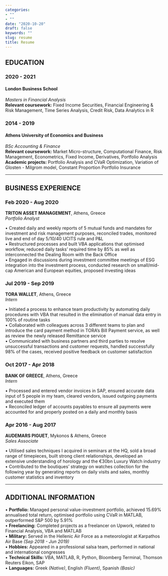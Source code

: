 ```yaml
---
categories:
- ""
- ""
date: "2020-10-20"
draft: false
keywords: ""
slug: resume
title: Resume
---
```


## EDUCATION
### 2020 - 2021
#### London Business School
*Masters in Financial Analysis*\
**Relevant coursework:** Fixed Income Securities, Financial Engineering & Risk Management, Time Series Analysis, Credit Risk, Data Analytics in R

### 2014 - 2019
#### Athens University of Economics and Business
*BSc Accounting & Finance*\
**Relevant coursework:** Market Micro-structure, Computational Finance, Risk     Management, Econometrics, Fixed Income, Derivatives, Portfolio Analysis \
**Academic projects:** Portfolio Analysis and CVaR Optimization, Variation of Glosten - Milgrom model, Constant Proportion Portfolio Insurance
________________________________________________________________________________
## BUSINESS EXPERIENCE
### Feb 2020 - Aug 2020
**TRITON ASSET MANAGEMENT**, Athens, Greece\
*Portfolio Analyst*

•	Created daily and weekly reports of 5 mutual funds and mandates for investment and risk management purposes, reconciled trades, monitored live and end of day 5/10/40 UCITS rule and P&L \
•	Restructured processes and built VBA applications that optimised workflow, reduced daily tasks’ required time by 85% as well as interconnected the Dealing Room with the Back Office \
•	Engaged in discussions during investment committee meetings of ESG integration into the investment process, conducted research on small/mid-cap American and European equities, proposed investing ideas

### Jul 2019 - Sep 2019
**TORA WALLET**, Athens, Greece\
*Intern*

•	Initiated a process to enhance team productivity by automating daily procedures with VBA that resulted in the elimination of manual data entry in 100% of routine tasks \
•	Collaborated with colleagues across 3 different teams to plan and introduce the card payment method in TORA’s Bill Payment service, as well as review the newly released Remittance service \
•	Communicated with business partners and third parties to resolve unsuccessful transactions and customer requests, handled successfully 98% of the cases, received positive feedback on customer satisfaction

### Oct 2017 - Apr 2018
**BANK OF GREECE**, Athens, Greece\
*Intern*

•	Processed and entered vendor invoices in SAP, ensured accurate data input of 5 people in my team, cleared vendors, issued outgoing payments and executed them \
•	Reconciled ledger of accounts payables to ensure all payments were accounted for and properly posted on a daily and monthly basis

### Apr 2016 - Aug 2017
**AUDEMARS PIGUET**, Mykonos & Athens, Greece\
*Sales Associate*

•	Utilised sales techniques I acquired in seminars at the HQ, sold a broad range of timepieces, built strong client relationships, developed an extensive understanding of horology and the €30bn Luxury Watch industry \
•	Contributed to the boutiques’ strategy on watches collection for the following year by generating reports on daily visits and sales, monthly customer statistics and inventory  
________________________________________________________________________________ 
## ADDITIONAL INFORMATION

•	**Portfolio:** Managed personal value-investment portfolio, achieved 15.69% annualised total return, optimised portfolio using CVaR in MATLAB, outperformed S&P 500 by 5.91%\
•	**Freelancing:** Completed projects as a freelancer on Upwork, related to Financial Analysis, VBA and MATLAB\
•	**Military:** Served in the Hellenic Air Force as a meteorologist at Karpathos Air Base *(Sep 2018 - Jun 2019)*\
•	**Hobbies:** Appeared in a professional salsa team, performed in national and international congresses\
•	**Technical Skills:** VBA, MATLAB, R, Python, Bloomberg Terminal, Thomson Reuters Eikon, SAP\
•	**Languages:** Greek *(Native)*, English *(Fluent)*, Spanish *(Basic)*
